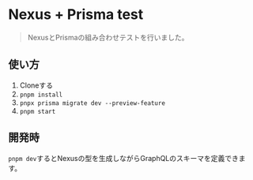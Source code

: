 # Nexus + Prisma test

> NexusとPrismaの組み合わせテストを行いました。

## 使い方

1. Cloneする
1. `pnpm install`
1. `pnpx prisma migrate dev --preview-feature`
1. `pnpm start`

## 開発時

`pnpm dev`するとNexusの型を生成しながらGraphQLのスキーマを定義できます。
